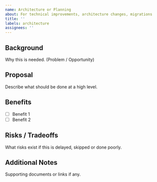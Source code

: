 ```yaml
---
name: Architecture or Planning
about: For technical improvements, architecture changes, migrations
title: ''
labels: architecture
assignees: ''
---
```


## Background
Why this is needed. (Problem / Opportunity)

## Proposal
Describe what should be done at a high level.

## Benefits
- [ ] Benefit 1
- [ ] Benefit 2

## Risks / Tradeoffs
What risks exist if this is delayed, skipped or done poorly.

## Additional Notes
Supporting documents or links if any.
